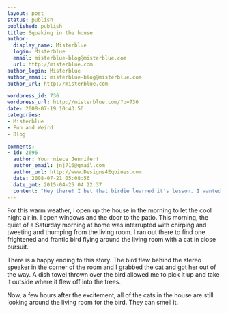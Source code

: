 ```yaml
---
layout: post
status: publish
published: publish
title: Squaking in the house
author:
  display_name: Misterblue
  login: Misterblue
  email: misterblue-blog@misterblue.com
  url: http://misterblue.com
author_login: Misterblue
author_email: misterblue-blog@misterblue.com
author_url: http://misterblue.com

wordpress_id: 736
wordpress_url: http://misterblue.com/?p=736
date: 2008-07-19 10:43:56
categories:
- Misterblue
- Fun and Weird
- Blog

comments:
- id: 2696
  author: Your niece Jennifer!
  author_email: jnj716@gmail.com
  author_url: http://www.Designs4Equines.com
  date: 2008-07-21 05:08:56
  date_gmt: 2015-04-25 04:22:37
  content: "Hey there! I bet that birdie learned it's lesson. I wanted to get in touch with you, Could you send me your email address? Jackson and I are having a party for our 10th wedding anniversary and we'd like to invite you guys. I dont have Katie or Jennifer's contact info either. I have an online invitation if you have their email address' and I can just send all the info that way! Hope all is well! \r\n\r\nTalk to you soon,\r\nJennifer"
---
```

For this warm weather, I open up the house in the morning to let the cool night air in. I open windows and the door to the patio. This morning, the quiet of a Saturday morning at home was interrupted with chirping and tweeting and thumping from the living room. I ran out there to find one frightened and frantic bird flying around the living room with a cat in close pursuit.
<p>
There is a happy ending to this story. The bird flew behind the stereo speaker in the corner of the room and I grabbed the cat and got her out of the way. A dish towel thrown over the bird allowed me to pick it up and take it outside where it flew off into the trees.
</p>
<p>
Now, a few hours after the excitement, all of the cats in the house are still looking around the living room for the bird. They can smell it.
</p>
